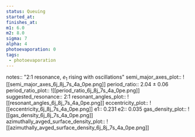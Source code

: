 ```yaml
---
status: Queuing
started_at:
finishes_at:
m1: 6.0
m2: 8.0
sigma: 7
alpha: 4
photoevaporation: 0
tags:
 - photoevaporation
---
```


notes:: "2:1 resonance, $e_1$ rising with oscillations"
semi_major_axes_plot:: ![[semi_major_axes_6j_8j_7s_4a_0pe.png]]
period_ratio:: 2.04 ± 0.06
period_ratio_plot:: ![[period_ratio_6j_8j_7s_4a_0pe.png]]
suggested_resonance:: 2:1
resonant_angles_plot:: ![[resonant_angles_6j_8j_7s_4a_0pe.png]]
eccentricity_plot:: ![[eccentricity_6j_8j_7s_4a_0pe.png]]
e1:: 0.231
e2:: 0.035
gas_density_plot:: ![[gas_density_6j_8j_7s_4a_0pe.png]]
azimuthally_avged_surface_density_plot:: ![[azimuthally_avged_surface_density_6j_8j_7s_4a_0pe.png]]
